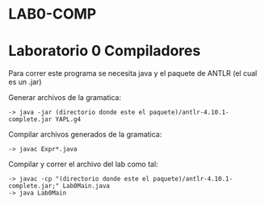 # LAB0-COMP
# Laboratorio 0 Compiladores

Para correr este programa se necesita java y el paquete de ANTLR (el cual es un .jar)

Generar archivos de la gramatica:
```
-> java -jar (directorio donde este el paquete)/antlr-4.10.1-complete.jar YAPL.g4
```

Compilar archivos generados de la gramatica:
```
-> javac Expr*.java
```

Compilar y correr el archivo del lab como tal:
```
-> javac -cp "(directorio donde este el paquete)/antlr-4.10.1-complete.jar;" Lab0Main.java
-> java Lab0Main
```
